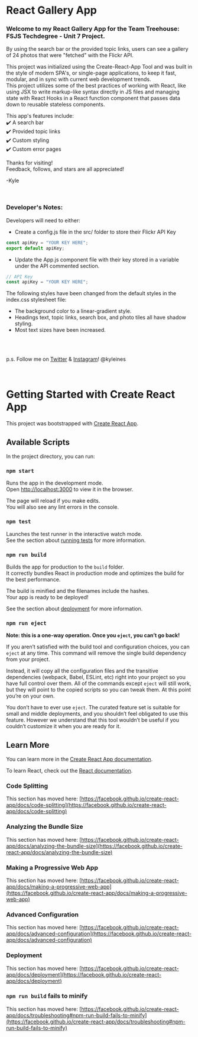 # React Gallery App

### Welcome to my React Gallery App for the Team Treehouse: FSJS Techdegree - Unit 7 Project.

By using the search bar or the provided topic links, users can see a gallery of 24 photos that were "fetched" with the Flickr API.

This project was initialized using the Create-React-App Tool and was built in the style of modern SPA's, or single-page applications, to keep it fast, modular, and in sync with current web development trends. \
This project utilizes some of the best practices of working with React, like using JSX to write markup-like syntax directly in JS files and managing state with React Hooks in a React function component that passes data down to reusable stateless components.

This app's features include: \
:heavy_check_mark: A search bar \
:heavy_check_mark: Provided topic links \
:heavy_check_mark: Custom styling \
:heavy_check_mark: Custom error pages

Thanks for visiting! \
Feedback, follows, and stars are all appreciated!

-Kyle

<br>

### Developer's Notes:
Developers will need to either:
- Create a config.js file in the src/ folder to store their Flickr API Key
```javascript
const apiKey = "YOUR KEY HERE";
export default apiKey;
```
- Update the App.js component file with their key stored in a variable under the API commented section.
```javascript
// API Key
const apiKey = "YOUR KEY HERE";
```
The following styles have been changed from the default styles in the index.css stylesheet file:
- The background color to a linear-gradient style.
- Headings text, topic links, search box, and photo tiles all have shadow styling.
- Most text sizes have been increased.

<br>
<br>

p.s. Follow me on [Twitter](https://twitter.com/kyleines) & [Instagram](https://instagram.com/kyleines)! @kyleines

<br>

# Getting Started with Create React App

This project was bootstrapped with [Create React App](https://github.com/facebook/create-react-app).

## Available Scripts

In the project directory, you can run:

### `npm start`

Runs the app in the development mode.\
Open [http://localhost:3000](http://localhost:3000) to view it in the browser.

The page will reload if you make edits.\
You will also see any lint errors in the console.

### `npm test`

Launches the test runner in the interactive watch mode.\
See the section about [running tests](https://facebook.github.io/create-react-app/docs/running-tests) for more information.

### `npm run build`

Builds the app for production to the `build` folder.\
It correctly bundles React in production mode and optimizes the build for the best performance.

The build is minified and the filenames include the hashes.\
Your app is ready to be deployed!

See the section about [deployment](https://facebook.github.io/create-react-app/docs/deployment) for more information.

### `npm run eject`

**Note: this is a one-way operation. Once you `eject`, you can’t go back!**

If you aren’t satisfied with the build tool and configuration choices, you can `eject` at any time. This command will remove the single build dependency from your project.

Instead, it will copy all the configuration files and the transitive dependencies (webpack, Babel, ESLint, etc) right into your project so you have full control over them. All of the commands except `eject` will still work, but they will point to the copied scripts so you can tweak them. At this point you’re on your own.

You don’t have to ever use `eject`. The curated feature set is suitable for small and middle deployments, and you shouldn’t feel obligated to use this feature. However we understand that this tool wouldn’t be useful if you couldn’t customize it when you are ready for it.

## Learn More

You can learn more in the [Create React App documentation](https://facebook.github.io/create-react-app/docs/getting-started).

To learn React, check out the [React documentation](https://reactjs.org/).

### Code Splitting

This section has moved here: [https://facebook.github.io/create-react-app/docs/code-splitting](https://facebook.github.io/create-react-app/docs/code-splitting)

### Analyzing the Bundle Size

This section has moved here: [https://facebook.github.io/create-react-app/docs/analyzing-the-bundle-size](https://facebook.github.io/create-react-app/docs/analyzing-the-bundle-size)

### Making a Progressive Web App

This section has moved here: [https://facebook.github.io/create-react-app/docs/making-a-progressive-web-app](https://facebook.github.io/create-react-app/docs/making-a-progressive-web-app)

### Advanced Configuration

This section has moved here: [https://facebook.github.io/create-react-app/docs/advanced-configuration](https://facebook.github.io/create-react-app/docs/advanced-configuration)

### Deployment

This section has moved here: [https://facebook.github.io/create-react-app/docs/deployment](https://facebook.github.io/create-react-app/docs/deployment)

### `npm run build` fails to minify

This section has moved here: [https://facebook.github.io/create-react-app/docs/troubleshooting#npm-run-build-fails-to-minify](https://facebook.github.io/create-react-app/docs/troubleshooting#npm-run-build-fails-to-minify)
